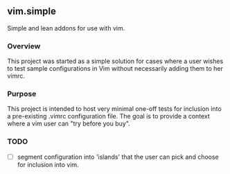 ## vim.simple

Simple and lean addons for use with vim.

### Overview

This project was started as a simple solution for cases where a user wishes to test sample configurations in Vim without necessarily adding them to her vimrc.

### Purpose

This project is intended to host very minimal one-off tests for inclusion into a pre-existing .vimrc configuration file. The goal is to provide a context where a vim user can "try before you buy".

### TODO

- [ ] segment configuration into 'islands' that the user can pick and choose for inclusion into vim.
  
